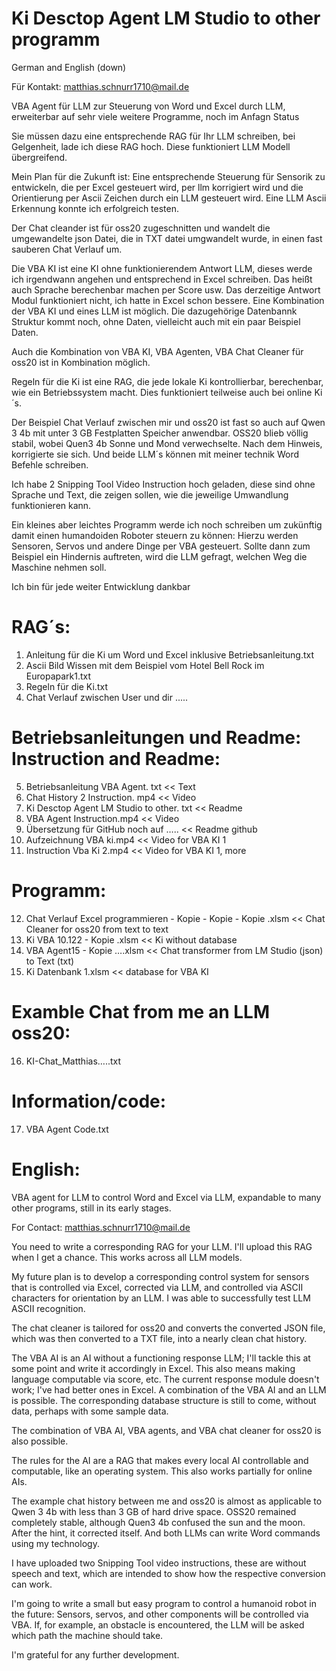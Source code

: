 # Ki Desctop Agent LM Studio to other programm

German and English (down)

Für Kontakt: matthias.schnurr1710@mail.de

VBA Agent für LLM zur Steuerung von Word und Excel durch LLM, erweiterbar auf sehr viele weitere Programme, noch im Anfagn Status

Sie müssen dazu eine entsprechende RAG für Ihr LLM schreiben, bei Gelgenheit, lade ich diese RAG hoch. Diese funktioniert LLM Modell übergreifend.

Mein Plan für die Zukunft ist: Eine entsprechende Steuerung für Sensorik zu entwickeln, die per Excel gesteuert wird, per llm korrigiert wird und die Orientierung per Ascii Zeichen durch ein LLM gesteuert wird. Eine LLM Ascii Erkennung konnte ich erfolgreich testen.

Der Chat cleander ist für oss20 zugeschnitten und wandelt die umgewandelte json Datei, die in TXT datei umgwandelt wurde, in einen fast sauberen Chat Verlauf um.

Die VBA KI ist eine KI ohne funktionierendem Antwort LLM, dieses werde ich irgendwann angehen und entsprechend in Excel schreiben. Das heißt auch Sprache berechenbar machen per Score usw. Das derzeitige Antwort Modul funktioniert nicht, ich hatte in Excel schon bessere. Eine Kombination der VBA KI und eines LLM ist möglich. Die dazugehörige Datenbannk Struktur kommt noch, ohne Daten, vielleicht auch mit ein paar Beispiel Daten.

Auch die Kombination von VBA KI, VBA Agenten, VBA Chat Cleaner für oss20 ist in Kombination möglich.

Regeln für die Ki ist eine RAG, die jede lokale Ki kontrollierbar, berechenbar, wie ein Betriebssystem macht. Dies funktioniert teilweise auch bei online Ki´s.

Der Beispiel Chat Verlauf zwischen mir und oss20 ist fast so auch auf Qwen 3 4b mit unter 3 GB Festplatten Speicher anwendbar. OSS20 blieb völlig stabil, wobei Quen3 4b Sonne und Mond verwechselte. Nach dem Hinweis, korrigierte sie sich. Und beide LLM´s können mit meiner technik Word Befehle schreiben.

Ich habe 2 Snipping Tool Video Instruction hoch geladen, diese sind ohne Sprache und Text, die zeigen sollen, wie die jeweilige Umwandlung funktionieren kann.

Ein kleines aber leichtes Programm werde ich noch schreiben um zukünftig damit einen humandoiden Roboter steuern zu können:
Hierzu werden Sensoren, Servos und andere Dinge per VBA gesteuert. Sollte dann zum Beispiel ein Hindernis auftreten, wird die LLM gefragt, welchen Weg die Maschine nehmen soll.

Ich bin für jede weiter Entwicklung dankbar


RAG´s:
======
1. Anleitung für die Ki um Word und Excel inklusive Betriebsanleitung.txt
2. Ascii Bild Wissen mit dem Beispiel vom Hotel Bell Rock im Europapark1.txt
3. Regeln für die Ki.txt
4. Chat Verlauf zwischen User und dir .....



Betriebsanleitungen und Readme: Instruction and Readme:
=======================================================
5. Betriebsanleitung VBA Agent. txt           << Text
6. Chat History 2 Instruction. mp4            << Video
7. Ki Desctop Agent LM Studio to other. txt   << Readme
8. VBA Agent Instruction.mp4                  << Video
9. Übersetzung für GitHub noch auf …..        << Readme github
10. Aufzeichnung VBA ki.mp4                    << Video for VBA KI 1
11. Instruction Vba Ki 2.mp4                  << Video for VBA KI 1, more 



Programm:
=========
12. Chat Verlauf Excel programmieren - Kopie - Kopie - Kopie .xlsm       << Chat Cleaner for oss20 from text to text
13. Ki VBA 10.122 - Kopie .xlsm                                          << Ki without database
14. VBA Agent15 - Kopie ….xlsm                                           << Chat transformer from LM Studio (json) to Text (txt)
15. Ki Datenbank 1.xlsm                                                  << database for VBA KI



Examble Chat from me an LLM oss20:
==================================
16. KI-Chat_Matthias…..txt


Information/code:
=================
17. VBA Agent Code.txt



English:
========
VBA agent for LLM to control Word and Excel via LLM, expandable to many other programs, still in its early stages.

For Contact: matthias.schnurr1710@mail.de

You need to write a corresponding RAG for your LLM. I'll upload this RAG when I get a chance. This works across all LLM models.

My future plan is to develop a corresponding control system for sensors that is controlled via Excel, corrected via LLM, and controlled via ASCII characters for orientation by an LLM. I was able to successfully test LLM ASCII recognition.

The chat cleaner is tailored for oss20 and converts the converted JSON file, which was then converted to a TXT file, into a nearly clean chat history.

The VBA AI is an AI without a functioning response LLM; I'll tackle this at some point and write it accordingly in Excel. This also means making language computable via score, etc. The current response module doesn't work; I've had better ones in Excel. A combination of the VBA AI and an LLM is possible. The corresponding database structure is still to come, without data, perhaps with some sample data.

The combination of VBA AI, VBA agents, and VBA chat cleaner for oss20 is also possible.

The rules for the AI ​​are a RAG that makes every local AI controllable and computable, like an operating system. This also works partially for online AIs.

The example chat history between me and oss20 is almost as applicable to Qwen 3 4b with less than 3 GB of hard drive space. OSS20 remained completely stable, although Quen3 4b confused the sun and the moon. After the hint, it corrected itself. And both LLMs can write Word commands using my technology.

I have uploaded two Snipping Tool video instructions, these are without speech and text, which are intended to show how the respective conversion can work.

I'm going to write a small but easy program to control a humanoid robot in the future:
Sensors, servos, and other components will be controlled via VBA. If, for example, an obstacle is encountered, the LLM will be asked which path the machine should take.

I'm grateful for any further development.
